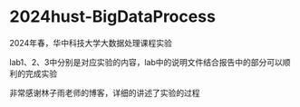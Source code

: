 # 2024hust-BigDataProcess
2024年春，华中科技大学大数据处理课程实验

lab1、2、3中分别是对应实验的内容，lab中的说明文件结合报告中的部分可以顺利的完成实验

非常感谢林子雨老师的博客，详细的讲述了实验的过程
